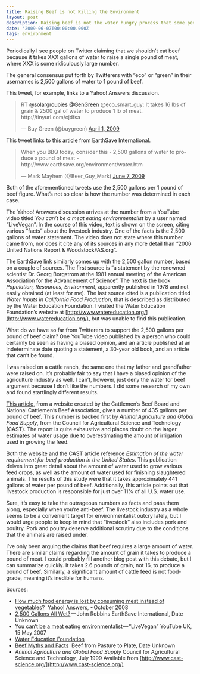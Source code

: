 ```yaml
---
title: Raising Beef is not Killing the Environment
layout: post
description: Raising beef is not the water hungry process that some people want you to think it is.
date: '2009-06-07T00:00:00.000Z'
tags: environment
---
```


Periodically I see people on Twitter claiming that we shouldn’t eat beef because it takes XXX gallons of water to raise a single pound of meat, where XXX is some ridiculously large number.

The general consensus put forth by Twitterers with “eco” or “green” in their usernames is 2,500 gallons of water to 1 pound of beef.

This tweet, for example, links to a Yahoo! Answers discussion.

<blockquote class="twitter-tweet" data-lang="en"><p lang="en" dir="ltr">RT <a href="https://twitter.com/Solargroupies?ref_src=twsrc%5Etfw">@solargroupies</a> <a href="https://twitter.com/GenGreen?ref_src=twsrc%5Etfw">@GenGreen</a> @eco_smart_guy: It takes 16 lbs of grain &amp; 2500 gal of water to produce 1 lb of meat. http://tinyurl.com/cjdfsa</p>&mdash; Buy Green (@buygreen) <a href="https://twitter.com/buygreen/status/1433752340?ref_src=twsrc%5Etfw">April 1, 2009</a></blockquote> <script async src="https://platform.twitter.com/widgets.js" charset="utf-8"></script>

This tweet links to [this article](http://www.earthsave.org/environment/water.htm) from EarthSave International.

<blockquote class="twitter-tweet" data-lang="en"><p lang="en" dir="ltr">When you BBQ today, consider this - 2,500 gallons of water to produce a pound of meat - http://www.earthsave.org/environment/water.htm</p>&mdash; Mark Mayhem (@Beer_Guy_Mark) <a href="https://twitter.com/Beer_Guy_Mark/status/2066848871?ref_src=twsrc%5Etfw">June 7, 2009</a></blockquote> <script async src="https://platform.twitter.com/widgets.js" charset="utf-8"></script>

Both of the aforementioned tweets use the 2,500 gallons per 1 pound of beef figure. What’s not so clear is how the number was determined in each case.

The Yahoo! Answers discussion arrives at the number from a YouTube video titled _You can’t be a meat eating environmentalist_ by a user named “LiveVegan”. In the course of this video, text is shown on the screen, citing various “facts” about the livestock industry. One of the facts is the 2,500 gallons of water statement. The video does not state where this number came from, nor does it cite any of its sources in any more detail than “2006 United Nations Report & WoodstockFAS.org”.

The EarthSave link similarly comes up with the 2,500 gallon number, based on a couple of sources. The first source is “a statement by the renowned scientist Dr. Georg Borgstrom at the 1981 annual meeting of the American Association for the Advancement of Science”. The next is the book _Population, Resources, Environment_, apparently published in 1978 and not easily obtained (at least for me). The last source cited is a publication titled _Water Inputs in California Food Production_, that is described as distributed by the Water Education Foundation. I visited the Water Education Foundation’s website at [http://www.watereducation.org/](http://www.watereducation.org/), but was unable to find this publication.

What do we have so far from Twitterers to support the 2,500 gallons per pound of beef claim? One YouTube video published by a person who could certainly be seen as having a biased opinion, and an article published at an indeterminate date quoting a statement, a 30-year old book, and an article that can’t be found.

I was raised on a cattle ranch, the same one that my father and grandfather were raised on. It’s probably fair to say that I have a biased opinion of the agriculture industry as well. I can’t, however, just deny the water for beef argument because I don’t like the numbers. I did some research of my own and found startlingly different results.

[This article](http://www.beeffrompasturetoplate.org/mythmeatproductioniswasteful.aspx), from a website created by the Cattlemen’s Beef Board and National Cattlemen’s Beef Association, gives a number of 435 gallons per pound of beef. This number is backed first by _Animal Agriculture and Global Food Supply_, from the Council for Agricultural Science and Technology (CAST). The report is quite exhaustive and places doubt on the larger estimates of water usage due to overestimating the amount of irrigation used in growing the feed.

Both the website and the CAST article reference _Estimation of the water requirement for beef production in the United States_. This publication delves into great detail about the amount of water used to grow various feed crops, as well as the amount of water used for finishing slaughtered animals. The results of this study were that it takes approximately 441 gallons of water per pound of beef. Additionally, this article points out that livestock production is responsible for just over 11% of all U.S. water use.

Sure, it’s easy to take the outrageous numbers as facts and pass them along, especially when you’re anti-beef. The livestock industry as a whole seems to be a convenient target for environmentalist outcry lately, but I would urge people to keep in mind that “livestock” also includes pork and poultry. Pork and poultry deserve additional scrutiny due to the conditions that the animals are raised under.

I’ve only been arguing the claims that beef requires a large amount of water. There are similar claims regarding the amount of grain it takes to produce a pound of meat. I could probably fill another blog post with this debate, but I can summarize quickly. It takes 2.6 pounds of grain, not 16, to produce a pound of beef. Similarly, a significant amount of cattle feed is not food-grade, meaning it’s inedible for humans.

Sources:

* [How much food energy is lost by consuming meat instead of vegetables?](http://answers.yahoo.com/question/index?qid=20081010034757AA7LyHS)
 Yahoo! Answers, ~October 2008
* [2,500 Gallons All Wet?](http://www.earthsave.org/environment/water.htm) — John Robbins EarthSave International, Date Unknown
* [You can’t be a meat eating environmentalist](http://www.youtube.com/watch?gl=GB&hl=en-GB&v=hWWNLvgU4MI) — “LiveVegan” YouTube UK, 15 May 2007
* [Water Education Foundation](http://www.watereducation.org/)
* [Beef Myths and Facts](http://www.beeffrompasturetoplate.org/mythmeatproductioniswasteful.aspx)
 Beef from Pasture to Plate, Date Unknown
* _Animal Agriculture and Global Food Supply_ Council for Agricultural Science and Technology, July 1999 Available from [http://www.cast-science.org/](http://www.cast-science.org/)
